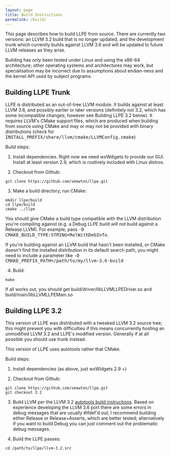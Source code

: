 ```yaml
---
layout: page
title: Build Instructions
permalink: /build/
---
```


This page describes how to build LLPE from source. There are currently two versions: an LLVM 3.2 build that is no longer updated, and the development trunk which currently builds against LLVM 3.6 and will be updated to future LLVM releases as they arise.

Building has only been tested under Linux and using the x86-64 architecture; other operating systems and architectures may work, but specialisation may be incorrect due to assumptions about endian-ness and the kernel API used by subject programs.

Building LLPE Trunk
-------------------

LLPE is distributed as an out-of-tree LLVM module. It builds against at least LLVM 3.6, and possibly earlier or later versions (definitely not 3.2, which has some incompatible changes; however see Building LLPE 3.2 below). It requires LLVM's CMake support files, which are produced when building from source using CMake and may or may not be provided with binary distributions (check for <tt>INSTALL\_PREFIX/share/llvm/cmake/LLVMConfig.cmake</tt>)

Build steps:

1. Install dependencies. Right now we need wxWdigets to provide our GUI. Install at least version 2.9, which is routinely included with Linux distros.

2. Checkout from Github:

```
git clone https://github.com/smowton/llpe.git
```

3. Make a build directory; run CMake:

```
mkdir llpe/build
cd llpe/build
cmake ../llpe
```

You should give CMake a build type compatible with the LLVM distribution you're compiling against (e.g. a Debug LLPE build will not build against a Release LLVM). For example, pass <tt>-D CMAKE\_BUILD\_TYPE:STRING=RelWithDebInfo</tt>.

If you're building against an LLVM build that hasn't been installed, or CMake doesn't find the installed distribution in its default search path, you might need to include a parameter like <tt>-D CMAKE\_PREFIX\_PATH=/path/to/my/llvm-3.6-build</tt>

4. Build:

```
make
```

If all works out, you should get build/driver/libLLVMLLPEDriver.so and build/main/libLLVMLLPEMain.so

Building LLPE 3.2
-----------------

This version of LLPE was distributed with a tweaked LLVM 3.2 source tree; this might present you with difficulties if this means concurrently hosting an unmodified LLVM 3.2 and LLPE's modified version. Generally if at all possible you should use trunk instead.

This version of LLPE uses autotools rather that CMake.

Build steps:

1. Install dependencies (as above, just wxWidgets 2.9 +)

2. Checkout from Github:

```
git clone https://github.com/smowton/llpe.git
git checkout 3.2
```

3. Build LLVM per the LLVM 3.2 [autotools build instructions](http://llvm.org/releases/3.2/docs/GettingStarted.html). Based on experience developing the LLVM 3.6 port there are some errors in debug messages that are usually #ifdef'd out; I recommend building either Release or Release+Asserts, which are better tested; alternatively if you want to build Debug you can just comment out the problematic debug messages.

4. Build the LLPE passes:

```
cd /path/to/llpe/llvm-3.2.src
```